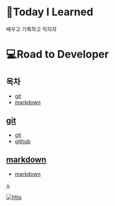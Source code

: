 # 📖Today I Learned
배우고 기록하고 익히자
# 💻Road to Developer
## 목차
* [git](#git)
* [markdown](#markdown)
## [git](/git/)
   * [git](/git/git.md)
   * [github](/git/github.md)
## [markdown](/markdown/)
  * [markdown](markdown/markdown.md)

[🔝](#📖today-i-learned)

[![Hits](https://hits.seeyoufarm.com/api/count/incr/badge.svg?url=https%3A%2F%2Fgithub.com%2Fiblug%2FTIL&count_bg=%2379C83D&title_bg=%23555555&icon=&icon_color=%23E7E7E7&title=hits&edge_flat=false)](https://hits.seeyoufarm.com)